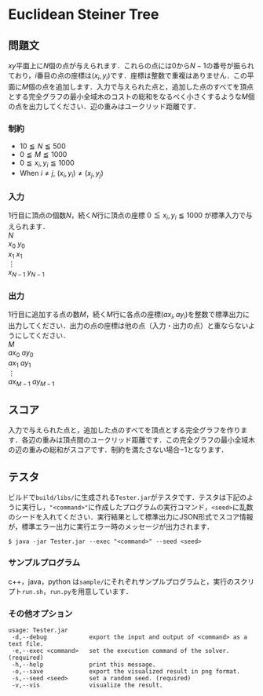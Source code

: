 # Euclidean Steiner Tree

## 問題文
$xy$平面上に$N$個の点が与えられます．これらの点には$0$から$N-1$の番号が振られており，$i$番目の点の座標は$(x_{i},y_{i})$です．座標は整数で重複はありません．この平面に$M$個の点を追加します．入力で与えられた点と，追加した点のすべてを頂点とする完全グラフの最小全域木のコストの総和をなるべく小さくするような$M$個の点を出力してください．辺の重みはユークリッド距離です．

### 制約
- $10 \leqq N \leqq 500$
- $0 \leqq M \leqq 1000$
- $0 \leqq x_{i}, y_{i} \leqq 1000$
- When $i \neq j,\ (x_{i}, y_{i}) \neq (x_{j}, y_{j})$

### 入力
$1$行目に頂点の個数$N$，続く$N$行に頂点の座標 $0 \leqq x_{i}, y_{i} \leqq 1000$ が標準入力で与えられます．  
$N$  
$x_{0} \ y_{0}$  
$x_{1} \ x_{1}$  
$\vdots$  
$x_{N-1} \ y_{N-1}$  

### 出力
$1$行目に追加する点の数$M$，続く$M$行に各点の座標$(ax_{i},ay_{i})$を整数で標準出力に出力してください．出力の点の座標は他の点（入力・出力の点）と重ならないようにしてください．  
$M$  
$ax_{0} \ ay_{0}$  
$ax_{1} \ ay_{1}$  
$\vdots$  
$ax_{M-1} \ ay_{M-1}$  

## スコア
入力で与えられた点と，追加した点のすべてを頂点とする完全グラフを作ります．各辺の重みは頂点間のユークリッド距離です．この完全グラフの最小全域木の辺の重みの総和がスコアです．制約を満たさない場合$-1$となります．

## テスタ
ビルドで`build/libs/`に生成される`Tester.jar`がテスタです．テスタは下記のように実行し，`"<command>"`に作成したプログラムの実行コマンド，`<seed>`に乱数のシードを入れてください．実行結果として標準出力にJSON形式でスコア情報が，標準エラー出力に実行エラー時のメッセージが出力されます．
```
$ java -jar Tester.jar --exec "<command>" --seed <seed>
```
### サンプルプログラム
c++，java，python は`sample/`にそれぞれサンプルプログラムと，実行のスクリプト`run.sh`，`run.py`を用意しています．

### その他オプション
```
usage: Tester.jar
 -d,--debug            export the input and output of <command> as a text file.
 -e,--exec <command>   set the execution command of the solver. (required)
 -h,--help             print this message.
 -o,--save             export the visualized result in png format.
 -s,--seed <seed>      set a random seed. (required)
 -v,--vis              visualize the result.
```
